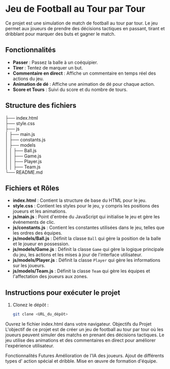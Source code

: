 # Jeu de Football au Tour par Tour

Ce projet est une simulation de match de football au tour par tour. Le jeu permet aux joueurs de prendre des décisions tactiques en passant, tirant et dribblant pour marquer des buts et gagner le match.

## Fonctionnalités

- **Passer** : Passez la balle à un coéquipier.
- **Tirer** : Tentez de marquer un but.
- **Commentaire en direct** : Affiche un commentaire en temps réel des actions du jeu.
- **Animation de dé** : Affiche une animation de dé pour chaque action.
- **Score et Tours** : Suivi du score et du nombre de tours.

## Structure des fichiers

├── index.html <br/>
├── style.css <br/>
├── js <br/>
│ ├── main.js <br/>
│ ├── constants.js  <br/>
│ ├── models <br/>
│ │ ├── Ball.js <br/>
│ │ ├── Game.js <br/>
│ │ ├── Player.js <br/>
│ │ ├── Team.js <br/>
└── README.md <br/>


## Fichiers et Rôles

- **index.html** : Contient la structure de base du HTML pour le jeu.
- **style.css** : Contient les styles pour le jeu, y compris les positions des joueurs et les animations.
- **js/main.js** : Point d'entrée du JavaScript qui initialise le jeu et gère les événements de clic.
- **js/constants.js** : Contient les constantes utilisées dans le jeu, telles que les ordres des équipes.
- **js/models/Ball.js** : Définit la classe `Ball` qui gère la position de la balle et le joueur en possession.
- **js/models/Game.js** : Définit la classe `Game` qui gère la logique principale du jeu, les actions et les mises à jour de l'interface utilisateur.
- **js/models/Player.js** : Définit la classe `Player` qui gère les informations sur les joueurs.
- **js/models/Team.js** : Définit la classe `Team` qui gère les équipes et l'affectation des joueurs aux zones.

## Instructions pour exécuter le projet

1. Clonez le dépôt :
   ```sh
   git clone <URL_du_dépôt>
Ouvrez le fichier index.html dans votre navigateur.
Objectifs du Projet
L'objectif de ce projet est de créer un jeu de football au tour par tour où les joueurs peuvent simuler des matchs en prenant des décisions tactiques. Le jeu utilise des animations et des commentaires en direct pour améliorer l'expérience utilisateur.

Fonctionnalités Futures
Amélioration de l'IA des joueurs.
Ajout de différents types d' action spécial et dribble.
Mise en œuvre de formation d'équipe.